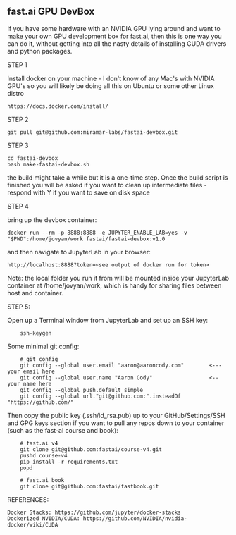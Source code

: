 ## fast.ai GPU DevBox
If you have some hardware with an NVIDIA GPU lying around and want to make your own GPU development box for fast.ai, then this is one way you can do it, without getting into all the nasty details of installing CUDA drivers and python packages.

STEP 1

Install docker on your machine - I don't know of any Mac's with NVIDIA GPU's so you will likely be doing all this on Ubuntu or some other Linux distro
    
    https://docs.docker.com/install/
    
STEP 2

    git pull git@github.com:miramar-labs/fastai-devbox.git
    
STEP 3

    cd fastai-devbox
    bash make-fastai-devbox.sh
the build might take a while but it is a one-time step. Once the build script is finished you will be asked if you want to clean up intermediate files - respond with Y if you want to save on disk space

STEP 4

bring up the devbox container:
    
    docker run --rm -p 8888:8888 -e JUPYTER_ENABLE_LAB=yes -v "$PWD":/home/jovyan/work fastai/fastai-devbox:v1.0
    
and then navigate to JupyterLab in your browser:
    
    http://localhost:8888?token=<see output of docker run for token>
    
Note: the local folder you run it from will be mounted inside your JupyterLab container at /home/jovyan/work, which is handy for sharing files between host and container.

STEP 5:
    
Open up a Terminal window from JupyterLab and set up an SSH key:
    
        ssh-keygen
        
Some minimal git config:

        # git config
        git config --global user.email "aaron@aaroncody.com"        <--- your email here
        git config --global user.name "Aaron Cody"                  <-- your name here
        git config --global push.default simple
        git config --global url."git@github.com:".insteadOf "https://github.com/"
        
Then copy the public key (.ssh/id_rsa.pub) up to your GitHub/Settings/SSH and GPG keys section if you want to pull any repos down to your container (such as the fast-ai course and book):
    
        # fast.ai v4
        git clone git@github.com:fastai/course-v4.git
        pushd course-v4
        pip install -r requirements.txt
        popd
        
        # fast.ai book
        git clone git@github.com:fastai/fastbook.git
    
REFERENCES:

    Docker Stacks: https://github.com/jupyter/docker-stacks
    Dockerized NVIDIA/CUDA: https://github.com/NVIDIA/nvidia-docker/wiki/CUDA